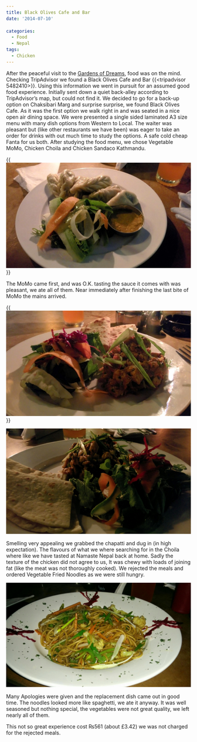 ```yaml
---
title: Black Olives Cafe and Bar
date: '2014-07-10'

categories:
  - Food
  - Nepal
tags:
  - Chicken
---
```


After the peaceful visit to the [Gardens of Dreams](/posts/2014-07-garden-of-dreams/), food was on the mind. Checking TripAdvisor we found a Black Olives Cafe and Bar {{<tripadvisor 5482410>}}. Using this information we went in pursuit for an assumed good food experience. Initially sent down a quiet back-alley according to TripAdvisor’s map, but could not find it. We decided to go for a back-up option on Chaksibari Marg and surprise surprise, we found Black Olives Cafe. As it was the first option we walk right in and was seated in a nice open air dining space. We were presented a single sided laminated A3 size menu with many dish options from Western to Local. The waiter was pleasant but (like other restaurants we have been) was eager to take an order for drinks with out much time to study the options. A safe cold cheap Fanta for us both. After studying the food menu, we chose Vegetable MoMo, Chicken Choila and Chicken Sandaco Kathmandu.

{{<img src="images/IMG_20140707_193726-1024x584.jpg" title="Vegetable MoMo">}}

The MoMo came first, and was O.K. tasting the sauce it comes with was pleasant, we ate all of them. Near immediately after finishing the last bite of MoMo the mains arrived.

{{<img src="images/IMG_20140707_194511-1024x583.jpg" title="Chicken Choila">}}

![image](images/wpid-wp-1405090470786.jpeg "wp-1405090470786")

Smelling very appealing we grabbed the chapatti and dug in (in high expectation). The flavours of what we where searching for in the Choila where like we have tasted at Namaste Nepal back at home. Sadly the texture of the chicken did not agree to us, It was chewy with loads of joining fat (like the meat was not thoroughly cooked). We rejected the meals and ordered Vegetable Fried Noodles as we were still hungry.

![image](images/wpid-wp-1405090513832.jpeg "wp-1405090513832")

Many Apologies were given and the replacement dish came out in good time. The noodles looked more like spaghetti, we ate it anyway. It was well seasoned but nothing special, the vegetables were not great quality, we left nearly all of them.

This not so great experience cost ₨561 (about £3.42) we was not charged for the rejected meals.

